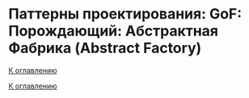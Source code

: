 # Паттерны проектирования: GoF: Порождающий: Абстрактная Фабрика (Abstract Factory)

<!--
https://refactoring.guru/ru/design-patterns/catalog
-->

[К оглавлению](../../README.md)



[К оглавлению](../../README.md)
